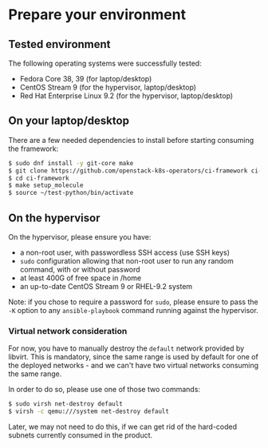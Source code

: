 # Prepare your environment

## Tested environment

The following operating systems were successfully tested:

- Fedora Core 38, 39 (for laptop/desktop)
- CentOS Stream 9 (for the hypervisor, laptop/desktop)
- Red Hat Enterprise Linux 9.2 (for the hypervisor, laptop/desktop)

## On your laptop/desktop

There are a few needed dependencies to install before starting consuming the framework:

```Bash
$ sudo dnf install -y git-core make
$ git clone https://github.com/openstack-k8s-operators/ci-framework ci-framework
$ cd ci-framework
$ make setup_molecule
$ source ~/test-python/bin/activate
```

## On the hypervisor

On the hypervisor, please ensure you have:

- a non-root user, with passwordless SSH access (use SSH keys)
- `sudo` configuration allowing that non-root user to run any random command, with or without password
- at least 400G of free space in /home
- an up-to-date CentOS Stream 9 or RHEL-9.2 system

Note: if you chose to require a password for `sudo`, please ensure to pass the `-K` option to any
`ansible-playbook` command running against the hypervisor.


### Virtual network consideration

For now, you have to manually destroy the `default` network provided by libvirt. This is mandatory, since
the same range is used by default for one of the deployed networks - and we can't have two virtual networks
consuming the same range.

In order to do so, please use one of those two commands:
```Bash
$ sudo virsh net-destroy default
$ virsh -c qemu:///system net-destroy default
```

Later, we may not need to do this, if we can get rid of the hard-coded subnets currently consumed in the product.

